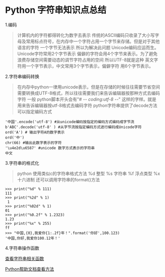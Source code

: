 # Python 字符串知识点总结

1.编码
>  计算机内的字符都得转化为数字去表示 传统的ASCII编码只收录了大小写字母及常用标点符号，在内存中一个字符占用一个字节来存储。但是对于其他语言的字符 一个字节无法表示 所以为解决此问题 Unicode编码应运而生。Unicode字符常用2个字节表示 偏僻的字符会用4个字节来表示。为了避免浪费存储空间需要动态的调节字符占用的空间 所以UTF-8就是这种 英文字符用一个字节表示，中文常用3个字节表示，偏僻字符 用6个字节表示。

2.字符串编码转换
>  在内存中python一律用unicode表示，但是在存储的时候往往需要节省空间 需要转换成UTF-8格式，所以往往需要我们来告诉编辑器按那种方式去编码字符 一般 python脚本开头会有"# -*- coding:utf-8 -*-" 这样的字样。就是用来告诉编辑器按utf-8格式去编码字符 python字符串提供了decode方法可以指定编码方式
```
'中国'.encode('utf-8') #从unicode编码按指定的编码方式编码成字节流
b'ABC'.decode('utf-8' ) #从字节流按指定编码方式进行编码成Unicode字符
ord('A') # 输出字符A的数字表示
ord('中')
chr(66) #输出此数字表示的字符 
'\u4e2d\u6587' #unicode 数字方式表示的字符串
中文
```
3.字符串的格式化

> python 使用类似c的字符串格式方法 %d 整型 %s 字符串 %f 浮点类型  %x 十六进制 还可以调用字符串的format()方法
```
>>> print("%d" % 111)
111
>>> print("%2d" % 1)
 1
>>> print("%02d" % 1)
01
>>> print("%0.2f" % 1.2323)
1.23
>>> print("%x" % 255)
ff
>>> "中国,{0},我爱你{1:.2f}年！".format('你好',100.123)
'中国,你好,我爱你100.12年！'
```

4.字符串操作函数

[查看字符串相关函数](https://www.cnblogs.com/printN/p/6924077.html)

[Python帮助文档查看方法](https://blog.csdn.net/u013810296/article/details/55509284)


